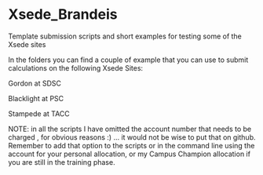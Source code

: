 # Xsede_Brandeis
Template submission scripts and short examples for testing some of the Xsede sites

In the folders you can find a couple of example that you can use to submit calculations on the following Xsede Sites:

Gordon at SDSC

Blacklight at PSC 

Stampede at TACC


NOTE: in all the scripts I have omitted the account number that needs to be charged ,  for obvious reasons :) ... it would not be wise to put that on github.  Remember to add that option to the scripts or in the command line using the account for your personal allocation, or my Campus Champion allocation if you are still in the training phase.
